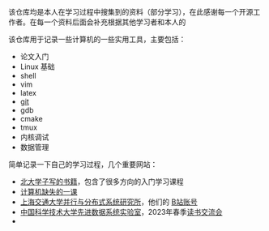 该仓库均是本人在学习过程中搜集到的资料（部分学习），在此感谢每一个开源工作者。在每一个资料后面会补充根据其他学习者和本人的

该仓库用于记录一些计算机的一些实用工具，主要包括：
- 论文入门
- Linux 基础
- shell
- vim
- latex
- [git](./git)
- gdb
- cmake
- tmux
- 内核调试
- 数据管理

简单记录一下自己的学习过程，几个重要网站：

- [北大学子写的书籍](https://csdiy.wiki/)，包含了很多方向的入门学习课程
- [计算机缺失的一课](https://missing-semester-cn.github.io/)
- [上海交通大学并行与分布式系统研究所](https://ipads.se.sjtu.edu.cn/zh/index.html)，他们的 [B站账号](https://space.bilibili.com/1085720801?spm_id_from=333.337.search-card.all.click)
- [中国科学技术大学先进数据系统实验室](http://adsl.ustc.edu.cn/main.htm)，2023年春季[读书交流会](https://adsl-rg.github.io/2023_spring.html)
- []()